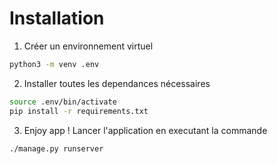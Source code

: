 # Installation

1. Créer un environnement virtuel
```bash
python3 -m venv .env
```

2. Installer toutes les dependances nécessaires 
```bash 
source .env/bin/activate
pip install -r requirements.txt
```

3. Enjoy app ! Lancer l'application en executant la commande 
```bash
./manage.py runserver
```

